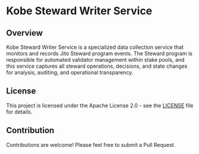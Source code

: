 # Kobe Steward Writer Service

## Overview

Kobe Steward Writer Service is a specialized data collection service that monitors and records Jito Steward program events.
The Steward program is responsible for automated validator management within stake pools, and this service captures all steward operations, decisions, and state changes for analysis, auditing, and operational transparency.

## License

This project is licensed under the Apache License 2.0 - see the [LICENSE](../LICENSE) file for details.

## Contribution

Contributions are welcome! Please feel free to submit a Pull Request.
